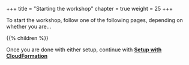 +++
title = "Starting the workshop"
chapter = true
weight = 25
+++

To start the workshop, follow one of the following pages, depending on whether you are...

{{% children  %}}

Once you are done with either setup, continue with [**Setup with CloudFormation**](/running-amazon-ec2-workloads-at-scale/launch_cloudformation.html)


